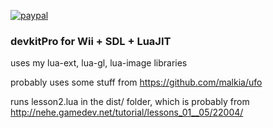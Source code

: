 [![paypal](https://www.paypalobjects.com/en_US/i/btn/btn_donateCC_LG.gif)](https://www.paypal.com/cgi-bin/webscr?cmd=_s-xclick&hosted_button_id=KYWUWS86GSFGL)

### devkitPro for Wii + SDL + LuaJIT

uses my lua-ext, lua-gl, lua-image libraries

probably uses some stuff from https://github.com/malkia/ufo

runs lesson2.lua in the dist/ folder, which is probably from http://nehe.gamedev.net/tutorial/lessons_01__05/22004/
